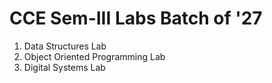 # CCE Sem-III Labs Batch of '27

1. Data Structures Lab
2. Object Oriented Programming Lab
3. Digital Systems Lab
